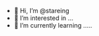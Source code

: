- 👋 Hi, I’m @stareing
- 👀 I’m interested in ...
- 🌱 I’m currently learning .....
<!---
stareing/stareing is a ✨ special ✨ repository because its `README.md` (this file) appears on your GitHub profile.
You can click the Preview link to take a look at your changes.
--->
